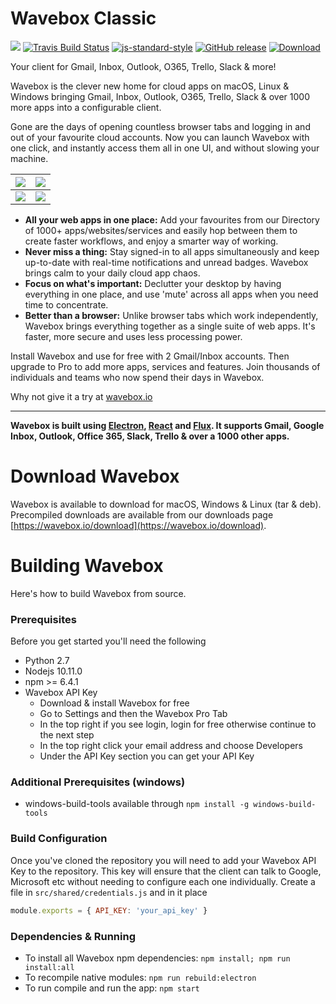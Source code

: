 # Wavebox Classic

![](https://img.shields.io/badge/Contributions-Welcome-ff69b4.svg)
[![Travis Build Status](https://img.shields.io/travis/wavebox/waveboxapp/master.svg)](http://travis-ci.org/wavebox/waveboxapp)
[![js-standard-style](https://img.shields.io/badge/code%20style-standard-brightgreen.svg)](http://standardjs.com/)
[![GitHub release](https://img.shields.io/github/release/wavebox/waveboxapp.svg)](https://github.com/wavebox/waveboxapp/releases)
[![Download](https://img.shields.io/badge/downloads-wavebox.io-blue.svg)](https://wavebox.io/download/)

Your client for Gmail, Inbox, Outlook, O365, Trello, Slack & more!

Wavebox is the clever new home for cloud apps on macOS, Linux & Windows bringing Gmail, Inbox, Outlook, O365, Trello, Slack & over 1000 more apps into a configurable client.

Gone are the days of opening countless browser tabs and logging in and out of your favourite cloud accounts. Now you can launch Wavebox with one click, and instantly access them all in one UI, and without slowing your machine.

| [![](https://raw.githubusercontent.com/wavebox/waveboxapp/master/.github/screenshot_001.png)](https://raw.githubusercontent.com/wavebox/waveboxapp/master/.github/screenshot_001.png)  | [![](https://raw.githubusercontent.com/wavebox/waveboxapp/master/.github/screenshot_002.png)](https://raw.githubusercontent.com/wavebox/waveboxapp/master/.github/screenshot_002.png) |
|:---:|:---:|
| [![](https://raw.githubusercontent.com/wavebox/waveboxapp/master/.github/screenshot_003.png)](https://raw.githubusercontent.com/wavebox/waveboxapp/master/.github/screenshot_003.png)  | [![](https://raw.githubusercontent.com/wavebox/waveboxapp/master/.github/screenshot_004.png)](https://raw.githubusercontent.com/wavebox/waveboxapp/master/.github/screenshot_004.png) |

- **All your web apps in one place:** Add your favourites from our Directory of 1000+ apps/websites/services and easily hop between them to create faster workflows, and enjoy a smarter way of working.
- **Never miss a thing:** Stay signed-in to all apps simultaneously and keep up-to-date with real-time notifications and unread badges. Wavebox brings calm to your daily cloud app chaos.
- **Focus on what's important:** Declutter your desktop by having everything in one place, and use 'mute' across all apps when you need time to concentrate.
- **Better than a browser:** Unlike browser tabs which work independently, Wavebox brings everything together as a single suite of web apps. It's faster, more secure and uses less processing power.

Install Wavebox and use for free with 2 Gmail/Inbox accounts. Then upgrade to Pro to add more apps, services and features. Join thousands of individuals and teams who now spend their days in Wavebox.

Why not give it a try at [wavebox.io](https://wavebox.io)

---

**Wavebox is built using [Electron](https://github.com/atom/electron), [React](https://facebook.github.io/react/) and [Flux](https://facebook.github.io/flux/). It supports Gmail, Google Inbox, Outlook, Office 365, Slack, Trello & over a 1000 other apps.**

# Download Wavebox

Wavebox is available to download for macOS, Windows & Linux (tar & deb). Precompiled downloads are available from our downloads page [https://wavebox.io/download](https://wavebox.io/download).

# Building Wavebox

Here's how to build Wavebox from source.

### Prerequisites
Before you get started you'll need the following

* Python 2.7
* Nodejs 10.11.0
* npm >= 6.4.1
* Wavebox API Key
  * Download & install Wavebox for free
  * Go to Settings and then the Wavebox Pro Tab
  * In the top right if you see login, login for free otherwise continue to the next step
  * In the top right click your email address and choose Developers
  * Under the API Key section you can get your API Key

### Additional Prerequisites (windows)
* windows-build-tools available through `npm install -g windows-build-tools`

### Build Configuration
Once you've cloned the repository you will need to add your Wavebox API Key to the repository. This key will ensure that the client can talk to Google, Microsoft etc without needing to configure each one individually. Create a file in `src/shared/credentials.js` and in it place

```js
module.exports = { API_KEY: 'your_api_key' }
```

### Dependencies & Running
* To install all Wavebox npm dependencies: `npm install; npm run install:all`
* To recompile native modules: `npm run rebuild:electron`
* To run compile and run the app: `npm start`
